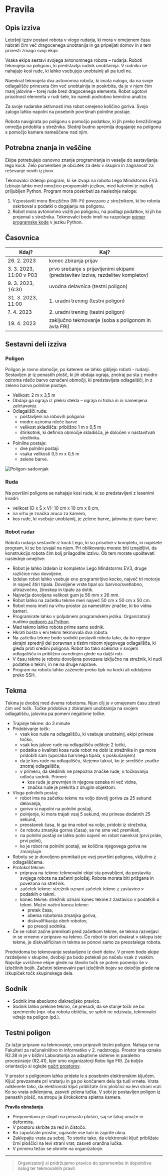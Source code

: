 Pravila
================================

## Opis izziva

Letošnji izziv postavi robota v vlogo rudarja, ki mora v omejenem času nabrati čim več dragocenega unobtanija in ga pripeljati domov in s tem prinesti zmago svoji ekipi.

Vsaka ekipa sestavi svojega avtonomnega robota – rudarja. Roboti tekmujejo na poligonu, ki predstavlja rudnik unobtainija. V rudniku se nahajajo kosi rude, ki lahko vsebujejo unobtainij ali pa tudi ne.

Naenkrat tekmujeta dva avtonomna robota, ki imata nalogo, da na svoje odlagališče prineseta čim več unobtainija in poskrbita, da je v njem čim manj jalovine – torej rude brez dragocenega elementa. Robot ugotovi prisotnost elementa v rudi šele, ko naredi podrobno kemično analizo.

Za svoje rudarske aktivnosti ima robot omejeno količino goriva. Svojo zalogo lahko napolni na posebnih površinah polnilne postaje.

Robota navigirata po poligonu s pomočjo podatkov, ki jih preko brezžičnega omrežja pridobita s strežnika. Slednji budno spremlja dogajanje na poligonu s pomočjo kamere nameščene nad njim.

## Potrebna znanja in veščine

Ekipe potrebujejo osnovno znanje programiranja in veselje do sestavljanja lego kock. Zelo pomemben je občutek za delo v skupini in zagnanost za reševanje novih izzivov.

Tekmovalci izdelajo program, ki se izvaja na robotu Lego Mindstorms EV3. Izbirajo lahko med množico programskih jezikov, med katerimi je najbolj priljubljen Python. Program mora poskrbeti za naslednje naloge:

1. Vzpostaviti mora Brezžično (Wi-Fi) povezavo z strežnikom, ki bo robota oskrboval s podatki o dogajanju na poligonu.
2. Robot mora avtonomno voziti po poligonu, na podlagi podatkov, ki jih bo prejemal s strežnika. Tekmovalci bodo imeli na razpolago [primer programske kode](https://github.com/RoboLiga/ev3-nabiralec) v jeziku Python.

## Časovnica

| **Kdaj?** | **Kaj?** |
| --- | --- |
| 26. 2. 2023 | konec zbiranja prijav |
| 3. 3. 2023, 11:00 v P03 | prvo srečanje s prijavljenimi ekipami (predstavitev izziva, razdelitev kompletov) |
| 9. 3. 2023, 16:30 | uvodna delavnica (testni poligon)|
| 31. 3. 2023, 11:00 | 1. uradni trening (testni poligon) |
| ?. 4. 2023 | 2. uradni trening (testni poligon) |
| 19. 4. 2023 | zaključno tekmovanje (soba s poligonom in avla FRI) |

## Sestavni deli izziva

### Poligon

Poligon je ravno območje, po katerem se lahko gibljejo roboti - rudarji. Sestavljen je iz penastih plošč, ki jih obdaja ograja, znotraj pa sta z modro oziroma rdečo barvo označeni območji, ki predstavljata odlagališči, in z zeleno barvo polnilne postaje.

- Velikost:  2 m x 3,5 m
- Obdaja ga ograja iz pleksi stekla – ograja ni trdna in ni namenjena zaletavanju.
- Odlagališči rude:
  - postavljeni na robovih poligona
  - modre oziroma rdeče barve
  - velikost skladišča: približno 1 m x 0,5 m
  - štirikotnik, ki definira območje skladišča, je določen v nastavitvah sledilnika.
- Polnilne postaje:
  - dve polnilni postaji
  - vsaka velikosti 0,5 m x 0,5 m
  - zelene barve.

![Poligon-sadovnjak](https://github.com/RoboLiga/roboliga-meta/raw/master/poligon.jpg)

      
### Ruda

Na površini poligona se nahajajo kosi rude, ki so predstavljeni z lesenimi kvadri:

- velikost (D x Š x V): 10 cm x 10 cm x 8 cm,
- na vrhu je značka aruco za kamero,
- kos rude, ki vsebuje unobtainij, je zelene barve, jalovina je rjave barve.

### Robot rudar

Robota rudarja sestavite iz kock Lego, ki so prisotne v kompletu, in napišete program, ki se bo izvajal na njem. Pri oblikovanju morate biti iznajdljivi, da konstrukcijo robota čim bolj prilagodite izzivu. Ob tem morate upoštevati naslednje omejitve:

- Robot je lahko izdelan iz kompletov Lego Mindstorms EV3, druge različice niso dovoljene.
- Izdelan robot lahko vsebuje eno programirljivo kocko, največ tri motorje in največ štiri tipala. Dovoljene vrste tipal so: barvno/svetlobno, ultrazvočno, žiroskop in tipalo za dotik.
- Največja dovoljena velikost gum je 56 mm x 26 mm.
- Robot lahko na začetku tekme meri največ 50 cm x 50 cm x 50 cm.
- Robot mora imeti na vrhu prostor za namestitev značke, ki bo vidna kameri.
- Programirate lahko v poljubnem programskem jeziku. Organizatorji nudimo [podporo za Python](https://github.com/RoboLiga/ev3-nabiralec).
- Med tekmo lahko robota prime samo sodnik.
- Hkrati bosta v eni tekmi tekmovala dva robota.
- Na začetku tekme bodo sodniki postavili robota tako, da bo njegov skrajni sprednji del poravnan s tistim robom njegovega odlagališča, ki gleda proti sredini poligona. Robot bo tako sceloma v svojem odlagališču in približno usredinjen glede na daljši rob.
- V času tekme je robotu dovoljena povezava izključno na strežnik, ki nudi podatke o tekmi, in ne na druge naprave.
- Program na robotu lahko zaženete preko tipk na kocki ali oddaljeno preko SSH.

## Tekma

Tekma je dvoboj med dvema robotoma. Njun cilj je v omejenem času zbrati čim več točk. Točke pridobiva z zbiranjem unobtainija na svojem odlagališču, jalovina pa pomeni negativne točke.

- Trajanje tekme: do 3 minute
- Pridobivanje točk:
  - vsak kos rude na odlagališču, ki vsebuje unobtainij, ekipi prinese točko,
  - vsak kos jalove rude na odlagališču odšteje 2 točki,
  - podatka o kvaliteti kosa rude robot ne dobi iz strežnika in ga mora pridobiti sam (uporaba barvnega tipala, s poskušanjem)
  - da je kos rude na odlagališču, štejemo takrat, ko je središče značke znotraj odlagališča,
  - v primeru, da sledilnik ne prepozna značke rude, o točkovanju odloča sodnik. Primeri:
    - kos rude je prevrnjen in njegova oznaka ni več vidna,
    - značka rude je prekrita z drugim objektom.
- Vloga polnilnih postaj:
  - robot ima na začetku tekme na voljo dovolj goriva za 25 sekund delovanja,
  - gorivo si napolni na polnilni postaji,
  - polnjenje, ki mora trajati vsaj 5 sekund, mu prinese dodatnih 25 sekund,
  - preostanek časa, ki ga ima robot na voljo, pridobi iz strežnika,
  - če robotu zmanjka goriva (časa), se ne sme več premikati,
  - na polnilni postaji se lahko polni največ en robot naenkrat (prvi pride, prvi polni),
  - ko je robot na polnilni postaji, se količina njegovega goriva ne zmanjšuje.
- Robotu se je dovoljeno premikati po vsej površini poligona, vključno z odlagališčema.
- Protokol tekme:
  - priprava na tekmo: tekmovalni ekipi sta povabljeni, da postavita svojega robota na začetni položaj. Robota morata biti prižgana in povezana na strežnik.
  - začetek tekme: strežnik oznani začetek tekme z zastavico v podatkih o tekmi.
  - konec tekme: strežnik oznani konec tekme z zastavico v podatkih o tekmi. Možni načini konca tekme:
    - pretek časa,
    - obema robotoma zmanjka goriva,
    - diskvalifikacija obeh robotov,
    - po presoji sodnika.
- Če se robot začne premikati pred začetkom tekme, se tekma razveljavi in se vrnemo v pripravo na tekmo. Če robot to stori dvakrat v sklopu iste tekme, je diskvalificiran in tekma se ponovi samo za preostalega robota.

Predvidoma bo tekmovanje sestavljeno iz dveh delov. V prvem bodo ekipe razdeljene v skupine, dvoboji pa bodo potekali po načelu vsak z vsakim. Najvišje uvrščene ekipe glede na število točk se potem pomerijo še v izločilnih bojih. Začetni tekmovalni pari izločilnih bojev se določijo glede na izkupiček točk skupinskega dela.

## Sodnik

- Sodnik ima absolutno diskrecijsko pravico.
- Sodnik lahko prekine tekmo, če presodi, da se stanje točk ne bo spremenilo (npr. oba robota obtičita, se sploh ne odzivata, tekmovalci vdrejo na poligon ipd.).

## Testni poligon

Za lažje priprave na tekmovanje, smo pripravili testni poligon. Nahaja se na Fakulteti za računalništvo in informatiko v 2. nadstropju. Prostor ima oznako R2.38 in je v bližini Laboratorija za adaptivne sisteme in paralelno procesiranje (R2.41), kjer smo organizatorji Robo lige FRI. Za boljšo orientacijo si oglejte [načrt prostorov](https://github.com/RoboLiga/roboliga-meta/raw/master/Na%C4%8Drt_FRI_2nadstropje.pdf).

V prostor s poligonom lahko pridete le s posebnim elektronskim ključem. Ključ prevzamete pri vratarju in ga po končanem delu tja tudi vrnete. Vrata odklenete tako, da elektronski ključ približate črni ploščici na levi strani vrat. Ko so vrata odklenjena, zasveti zelena lučka. V sobi je postavljen poligon iz penastih plošč, na stropu je širokokotna spletna kamera.

**Pravila obnašanja**
- Prepovedano je stopiti na penasto ploščo, saj se takoj umaže in deformira.
- V prostoru skrbite za red in čistočo.
- Ko zapuščate prostor, ugasnite vse luči in zaprite okna.
- Zaklepajte vrata za seboj. To storite tako, da elektronski ključ približate črni ploščici na levi strani vrat; zasveti oranžna lučka.
- V primeru težav se obrnite na organizatorje.


--------------------------
> Organizatorji si pridržujemo pravico do spremembe in dopolnitve nalog ter tekmovalnih pravil.

